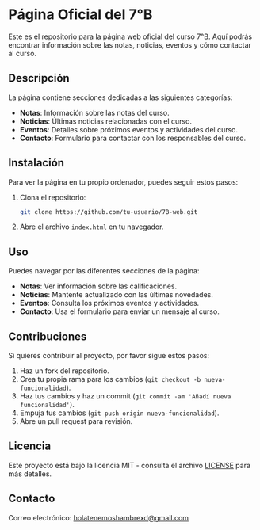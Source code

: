 # Página Oficial del 7°B

Este es el repositorio para la página web oficial del curso 7°B. Aquí podrás encontrar información sobre las notas, noticias, eventos y cómo contactar al curso.

## Descripción

La página contiene secciones dedicadas a las siguientes categorías:
- **Notas**: Información sobre las notas del curso.
- **Noticias**: Últimas noticias relacionadas con el curso.
- **Eventos**: Detalles sobre próximos eventos y actividades del curso.
- **Contacto**: Formulario para contactar con los responsables del curso.

## Instalación

Para ver la página en tu propio ordenador, puedes seguir estos pasos:

1. Clona el repositorio:
    ```bash
    git clone https://github.com/tu-usuario/7B-web.git
    ```

2. Abre el archivo `index.html` en tu navegador.

## Uso

Puedes navegar por las diferentes secciones de la página:
- **Notas**: Ver información sobre las calificaciones.
- **Noticias**: Mantente actualizado con las últimas novedades.
- **Eventos**: Consulta los próximos eventos y actividades.
- **Contacto**: Usa el formulario para enviar un mensaje al curso.

## Contribuciones

Si quieres contribuir al proyecto, por favor sigue estos pasos:
1. Haz un fork del repositorio.
2. Crea tu propia rama para los cambios (`git checkout -b nueva-funcionalidad`).
3. Haz tus cambios y haz un commit (`git commit -am 'Añadí nueva funcionalidad'`).
4. Empuja tus cambios (`git push origin nueva-funcionalidad`).
5. Abre un pull request para revisión.

## Licencia

Este proyecto está bajo la licencia MIT - consulta el archivo [LICENSE](LICENSE) para más detalles.

## Contacto

Correo electrónico: [holatenemoshambrexd@gmail.com](mailto:holatenemoshambrexd@gmail.com)
